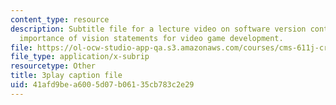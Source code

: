 ```yaml
---
content_type: resource
description: Subtitle file for a lecture video on software version control and the
  importance of vision statements for video game development.
file: https://ol-ocw-studio-app-qa.s3.amazonaws.com/courses/cms-611j-creating-video-games-fall-2014/41afd9bea6005d07b06135cb783c2e29_2pfdTSZ-GUM.vtt
file_type: application/x-subrip
resourcetype: Other
title: 3play caption file
uid: 41afd9be-a600-5d07-b061-35cb783c2e29
---
```

